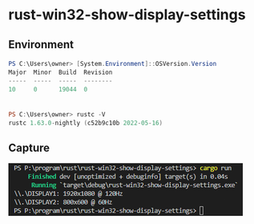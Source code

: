 # rust-win32-show-display-settings

## Environment

```powershell
PS C:\Users\owner> [System.Environment]::OSVersion.Version
Major  Minor  Build  Revision
-----  -----  -----  --------
10     0      19044  0


PS C:\Users\owner> rustc -V
rustc 1.63.0-nightly (c52b9c10b 2022-05-16)
```

## Capture

![capture](img/capture.png)
